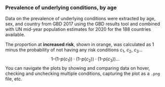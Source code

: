 
### Prevalence of underlying conditions, by age  

Data on the prevalence of underlying conditions were extracted by age, sex, and country from GBD 2017 using the GBD results tool and combined with UN mid-year population estimates for 2020 for the 188 countries available.  
  
The proportion at **increased risk**, shown in orange, was calculated as 1 minus the probability of not having any risk conditions $c_1$, $c_2$, $c_3$... 
<br/>
$$1 – (1 – p(c_1)) \cdot (1 – p(c_2)) \cdot (1 – p(c_3))...$$
You can navigate the plots by showing and comparing data on hover, checking and unchecking multiple conditions, capturing the plot as a `.png` file, etc.
<br/>